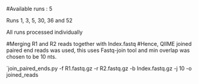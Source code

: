 
#Available runs : 5 

Runs 1, 3, 5, 30, 36 and 52 

All runs processed individually

#Merging R1 and R2 reads together with Index.fastq
#Hence, QIIME joined paired end reads was used, this uses Fastq-join tool and min overlap was chosen to be 10 nts. 

`join_paired_ends.py -f R1.fastq.gz -r R2.fastq.gz -b Index.fastq.gz -j 10 -o joined_reads
